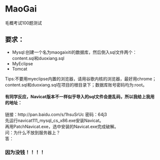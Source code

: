 # MaoGai
毛概考试100题测试

<h2>要求：</h2>
<ul>
  <li>Mysql:创建一个名为maogaixiti的数据库，然后倒入sql文件两个：content.sql和duoxiang.sql</li>
  <li>MyEclipse</li>
  <li>Tomcat</li>
</ul>
Tips:不要用myeclipse内置的浏览器，请用谷歌内核的浏览器，最好用chrome；content.sql和duoxiang.sql在项目的根目录下；数据库账号密码均为:root。

<h4>有同学反应，Navicat版本不一样似乎导入的sql文件会是乱码，所以我给上我用的地址：</h4>
链接：http://pan.baidu.com/s/1hsuSrUc 密码：64j3<br>
先运行navicat111_mysql_cs_x86.exe安装Navicat。<br>
再用PatchNavicat.exe，选中安装的Navicat.exe完成破解。<br>
问：为什么不放到服务器上？<br>
答：<h3>因为没钱！！！！</h3>
